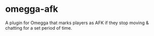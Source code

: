 # omegga-afk
A plugin for Omegga that marks players as AFK if they stop moving &amp; chatting for a set period of time.
